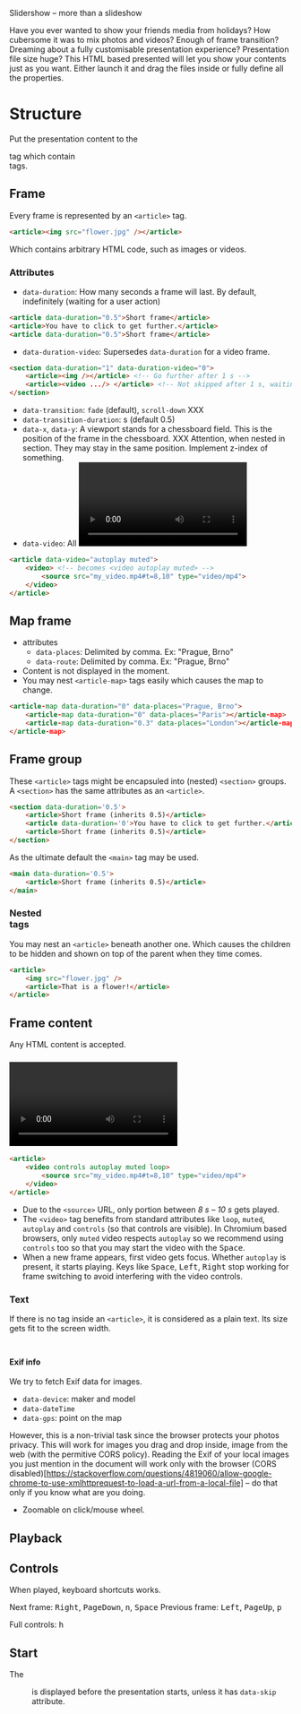 Slidershow – more than a slideshow

Have you ever wanted to show your friends media from holidays? How cubersome it was to mix photos and videos? Enough of frame transition? Dreaming about a fully customisable presentation experience? Presentation file size huge? This HTML based presented will let you show your contents just as you want. Either launch it and drag the files inside or fully define all the properties.

# Structure

Put the presentation content to the <main> tag which contain <article> tags.

## Frame <article>

Every frame is represented by an `<article>` tag.

```html
<article><img src="flower.jpg" /></article>
```

Which contains arbitrary HTML code, such as images or videos.

### Attributes

* `data-duration`: How many seconds a frame will last. By default, indefinitely (waiting for a user action)
```html
<article data-duration="0.5">Short frame</article>
<article>You have to click to get further.</article>
<article data-duration="0.5">Short frame</article>
```
* `data-duration-video`: Supersedes `data-duration` for a video frame.
```html
<section data-duration="1" data-duration-video="0">
    <article><img /></article> <!-- Go further after 1 s -->
    <article><video .../> </article> <!-- Not skipped after 1 s, waiting for a user action -->
</section>
```

* `data-transition`: `fade` (default), `scroll-down` XXX
* `data-transition-duration`: s (default 0.5)
* `data-x`, `data-y`: A viewport stands for a chessboard field. This is the position of the frame in the chessboard. XXX Attention, when nested in section. They may stay in the same position. Implement z-index of something.
* `data-video`: All <video> tags inherits its value as attributes. (controls autoplay muted loop)

```html
<article data-video="autoplay muted">
    <video> <!-- becomes <video autoplay muted> -->
        <source src="my_video.mp4#t=8,10" type="video/mp4">
    </video>
</article>
```

## Map frame <article-map>

* attributes
    * `data-places`: Delimited by comma. Ex: "Prague, Brno"
    * `data-route`: Delimited by comma. Ex: "Prague, Brno"
* Content is not displayed in the moment.
* You may nest `<article-map>` tags easily which causes the map to change.

```html
<article-map data-duration="0" data-places="Prague, Brno">
    <article-map data-duration="0" data-places="Paris"></article-map>
    <article-map data-duration="0.3" data-places="London"></article-map>
</article-map>
```

## Frame group <section>
These `<article>` tags might be encapsuled into (nested) `<section>` groups. A `<section>` has the same attributes as an `<article>`.

```html
<section data-duration='0.5'>
    <article>Short frame (inherits 0.5)</article>
    <article data-duration='0'>You have to click to get further.</article>
    <article>Short frame (inherits 0.5)</article>
</section>
```

As the ultimate default the `<main>` tag may be used.

```html
<main data-duration='0.5'>
    <article>Short frame (inherits 0.5)</article>
</main>
```

### Nested <article> tags

You may nest an `<article>` beneath another one. Which causes the children to be hidden and shown on top of the parent when they time comes.

```html
<article>
    <img src="flower.jpg" />
    <article>That is a flower!</article>
</article>
```

## Frame content

Any HTML content is accepted.

### <video>

```html
<article>
    <video controls autoplay muted loop>
        <source src="my_video.mp4#t=8,10" type="video/mp4">
    </video>
</article>
```

* Due to the `<source>` URL, only portion between *8 s – 10 s* gets played.
* The `<video>` tag benefits from standard attributes like `loop`, `muted`, `autoplay` and `controls` (so that controls are visible). In Chromium based browsers, only `muted` video respects `autoplay` so we recommend using `controls` too so that you may start the video with the <kbd>Space</kbd>.
* When a new frame appears, first video gets focus. Whether `autoplay` is present, it starts playing. Keys like <kbd>Space</kbd>, <kbd>Left</kbd>, <kbd>Right</kbd> stop working for frame switching to avoid interfering with the video controls.

### Text

If there is no tag inside an `<article>`, it is considered as a plain text. Its size gets fit to the screen width.

### <img>

#### Exif info
We try to fetch Exif data for images.
* `data-device`: maker and model
* `data-dateTime`
* `data-gps`: point on the map

However, this is a non-trivial task since the browser protects your photos privacy. This will work for images you drag and drop inside, image from the web (with the permitive CORS policy). Reading the Exif of your local images you just mention in the document will work only with the browser (CORS disabled)[https://stackoverflow.com/questions/4819060/allow-google-chrome-to-use-xmlhttprequest-to-load-a-url-from-a-local-file] – do that only if you know what are you doing.


* Zoomable on click/mouse wheel.

# Playback

## Controls

When played, keyboard shortcuts works.

Next frame: <kbd>Right</kbd>, <kbd>PageDown</kbd>, <kbd>n</kbd>, <kbd>Space</kbd>
Previous frame: <kbd>Left</kbd>, <kbd>PageUp</kbd>, <kbd>p</kbd>

Full controls: <kbd>h</kbd>

## Start

The <menu> is displayed before the presentation starts, unless it has `data-skip` attribute.